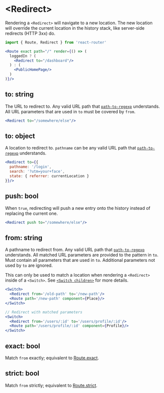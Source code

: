 # &lt;Redirect>

Rendering a `<Redirect>` will navigate to a new location. The new location will override the current location in the history stack, like server-side redirects (HTTP 3xx) do.

```jsx
import { Route, Redirect } from 'react-router'

<Route exact path="/" render={() => (
  loggedIn ? (
    <Redirect to="/dashboard"/>
  ) : (
    <PublicHomePage/>
  )
)}/>
```

## to: string

The URL to redirect to. Any valid URL path that [`path-to-regexp`](https://www.npmjs.com/package/path-to-regexp) understands.
All URL parameters that are used in `to` must be covered by `from`.

```jsx
<Redirect to="/somewhere/else"/>
```

## to: object

A location to redirect to. `pathname` can be any valid URL path that [`path-to-regexp`](https://www.npmjs.com/package/path-to-regexp) understands.

```jsx
<Redirect to={{
  pathname: '/login',
  search: '?utm=your+face',
  state: { referrer: currentLocation }
}}/>
```

## push: bool

When `true`, redirecting will push a new entry onto the history instead of replacing the current one.

```jsx
<Redirect push to="/somewhere/else"/>
```

## from: string

A pathname to redirect from. Any valid URL path that [`path-to-regexp`](https://www.npmjs.com/package/path-to-regexp) understands.
All matched URL parameters are provided to the pattern in `to`. Must contain all parameters that are used in `to`. Additional parameters not used by `to` are ignored. 

This can only be used to match a location when rendering a `<Redirect>` inside of a `<Switch>`. See [`<Switch children>`](./Switch.md#children-node) for more details.

```jsx
<Switch>
  <Redirect from='/old-path' to='/new-path'/>
  <Route path='/new-path' component={Place}/>
</Switch>
```

```jsx
// Redirect with matched parameters
<Switch>
  <Redirect from='/users/:id' to='/users/profile/:id'/>
  <Route path='/users/profile/:id' component={Profile}/>
</Switch>
```

## exact: bool

Match `from` exactly; equivalent to [Route.exact](./Route.md#exact-bool).

## strict: bool

Match `from` strictly; equivalent to [Route.strict](./Route.md#strict-bool).

